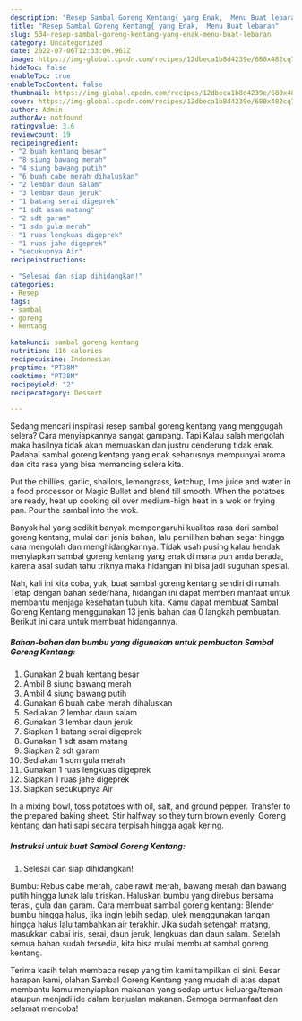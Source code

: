```yaml
---
description: "Resep Sambal Goreng Kentang{ yang Enak,  Menu Buat lebaran"
title: "Resep Sambal Goreng Kentang{ yang Enak,  Menu Buat lebaran"
slug: 534-resep-sambal-goreng-kentang-yang-enak-menu-buat-lebaran
category: Uncategorized
date: 2022-07-06T12:33:06.961Z
image: https://img-global.cpcdn.com/recipes/12dbeca1b8d4239e/680x482cq70/sambal-goreng-kentang-foto-resep-utama.jpg
hideToc: false
enableToc: true
enableTocContent: false
thumbnail: https://img-global.cpcdn.com/recipes/12dbeca1b8d4239e/680x482cq70/sambal-goreng-kentang-foto-resep-utama.jpg
cover: https://img-global.cpcdn.com/recipes/12dbeca1b8d4239e/680x482cq70/sambal-goreng-kentang-foto-resep-utama.jpg
author: Admin
authorAv: notfound
ratingvalue: 3.6
reviewcount: 19
recipeingredient:
- "2 buah kentang besar"
- "8 siung bawang merah"
- "4 siung bawang putih"
- "6 buah cabe merah dihaluskan"
- "2 lembar daun salam"
- "3 lembar daun jeruk"
- "1 batang serai digeprek"
- "1 sdt asam matang"
- "2 sdt garam"
- "1 sdm gula merah"
- "1 ruas lengkuas digeprek"
- "1 ruas jahe digeprek"
- "secukupnya Air"
recipeinstructions:

- "Selesai dan siap dihidangkan!"
categories:
- Resep
tags:
- sambal
- goreng
- kentang

katakunci: sambal goreng kentang 
nutrition: 116 calories
recipecuisine: Indonesian
preptime: "PT38M"
cooktime: "PT38M"
recipeyield: "2"
recipecategory: Dessert

---
```



Sedang mencari inspirasi resep sambal goreng kentang yang menggugah selera? Cara menyiapkannya sangat gampang. Tapi Kalau salah mengolah maka hasilnya tidak akan memuaskan dan justru cenderung tidak enak. Padahal sambal goreng kentang yang enak seharusnya mempunyai aroma dan cita rasa yang bisa memancing selera kita.


Put the chillies, garlic, shallots, lemongrass, ketchup, lime juice and water in a food processor or Magic Bullet and blend till smooth. When the potatoes are ready, heat up cooking oil over medium-high heat in a wok or frying pan. Pour the sambal into the wok.

Banyak hal yang sedikit banyak mempengaruhi kualitas rasa dari sambal goreng kentang, mulai dari jenis bahan, lalu pemilihan bahan segar hingga cara mengolah dan menghidangkannya. Tidak usah pusing kalau hendak menyiapkan sambal goreng kentang yang enak di mana pun anda berada, karena asal sudah tahu triknya maka hidangan ini bisa jadi suguhan spesial.


Nah, kali ini kita coba, yuk, buat sambal goreng kentang sendiri di rumah. Tetap dengan bahan sederhana, hidangan ini dapat memberi manfaat untuk membantu menjaga kesehatan tubuh kita. Kamu dapat membuat Sambal Goreng Kentang menggunakan 13 jenis bahan dan 0 langkah pembuatan. Berikut ini cara untuk membuat hidangannya.

<!--inarticleads1-->

##### Bahan-bahan dan bumbu yang digunakan untuk pembuatan Sambal Goreng Kentang:

1. Gunakan 2 buah kentang besar
1. Ambil 8 siung bawang merah
1. Ambil 4 siung bawang putih
1. Gunakan 6 buah cabe merah dihaluskan
1. Sediakan 2 lembar daun salam
1. Gunakan 3 lembar daun jeruk
1. Siapkan 1 batang serai digeprek
1. Gunakan 1 sdt asam matang
1. Siapkan 2 sdt garam
1. Sediakan 1 sdm gula merah
1. Gunakan 1 ruas lengkuas digeprek
1. Siapkan 1 ruas jahe digeprek
1. Siapkan secukupnya Air


In a mixing bowl, toss potatoes with oil, salt, and ground pepper. Transfer to the prepared baking sheet. Stir halfway so they turn brown evenly. Goreng kentang dan hati sapi secara terpisah hingga agak kering. 

<!--inarticleads2-->

##### Instruksi untuk buat Sambal Goreng Kentang:


1. Selesai dan siap dihidangkan!

Bumbu: Rebus cabe merah, cabe rawit merah, bawang merah dan bawang putih hingga lunak lalu tiriskan. Haluskan bumbu yang direbus bersama terasi, gula dan garam. Cara membuat sambal goreng kentang: Blender bumbu hingga halus, jika ingin lebih sedap, ulek menggunakan tangan hingga halus lalu tambahkan air terakhir. Jika sudah setengah matang, masukkan cabai iris, serai, daun jeruk, lengkuas dan daun salam. Setelah semua bahan sudah tersedia, kita bisa mulai membuat sambal goreng kentang. 

Terima kasih telah membaca resep yang tim kami tampilkan di sini. Besar harapan kami, olahan Sambal Goreng Kentang yang mudah di atas dapat membantu kamu menyiapkan makanan yang sedap untuk keluarga/teman ataupun menjadi ide dalam berjualan makanan. Semoga bermanfaat dan selamat mencoba!
